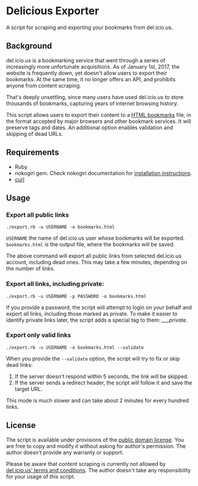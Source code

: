 # Delicious Exporter

A script for scraping and exporting your bookmarks from del.icio.us.

## Background

del.icio.us is a bookmarking service that went through a series of increasingly more unfortunate acquisitions. As of January 1st, 2017, the website is frequently down, yet doesn't allow users to export their bookmarks. At the same time, it no longer offers an API, and prohibits anyone from content scraping.

That's deeply unsettling, since many users have used del.icio.us to store thousands of bookmarks, capturing years of internet browsing history.

This script allows users to export their content to a [HTML bookmarks](https://msdn.microsoft.com/en-us/library/aa753582.aspx "Netscape Bookmark File Format") file, in the format accepted by major browsers and other bookmark services. It will preserve tags and dates. An additional option enables validation and skipping of dead URLs.


## Requirements

* Ruby
* nokogiri gem. Check nokogiri documentation for [installation instructions](http://www.nokogiri.org/tutorials/installing_nokogiri.html).
* [curl](https://curl.haxx.se/download.html)

## Usage

### Export all public links

`./export.rb -u USERNAME -o bookmarks.html`

`USERNAME` the name of del.icio.us user whose bookmarks will be exported. `bookmarks.html` is the output file, where the bookmarks will be saved.

The above command will export all public links from selected del.icio.us account, including dead ones. This may take a few minutes, depending on the number of links.

### Export all links, including private:

`./export.rb -u USERNAME -p PASSWORD -o bookmarks.html`

If you provide a password, the script will attempt to login on your behalf and export all links, including those marked as private. To make it easier to identify private links later, the script adds a special tag to them: *___private*.

### Export only valid links

`./export.rb -u USERNAME -o bookmarks.html --validate`

When you provide the `--validate` option, the script will try to fix or skip dead links:

1. If the server doesn't respond within 5 seconds, the link will be skipped.
2. If the server sends a redirect header, the script will follow it and save the target URL.

This mode is much slower and can take about 2 minutes for every hundred links.

## License

The script is available under provisions of the [public domain license](https://creativecommons.org/publicdomain/zero/1.0/). You are free to copy and modify it without asking for author's permission. The author doesn't provide any warranty or support.

Please be aware that content scraping is currently not allowed by [del.icio.us' terms and conditions](https://del.icio.us/terms). The author doesn't take any responsibility for your usage of this script.
